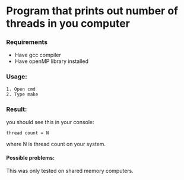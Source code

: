 # Program that prints out number of threads in you computer

### Requirements

- Have gcc compiler
- Have openMP library installed

### Usage:
``` 
1. Open cmd
2. Type make
```

### Result:

you should see this in your console:

```
thread count = N
```
where N is thread count on your system.

#### Possible problems:
This was only tested on shared memory computers. 